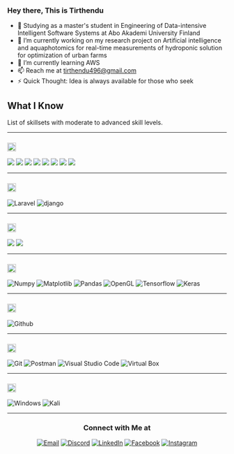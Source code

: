 ### Hey there, This is Tirthendu

- 💼 Studying as a master's student in Engineering of Data-intensive Intelligent Software Systems at Abo Akademi University Finland
- 🔭 I’m currently working on my research project on Artificial intelligence and aquaphotomics for real-time measurements of hydroponic
  solution for optimization of urban farms 
- 🌱 I’m currently learning AWS
- 📫 Reach me at tirthendu496@gmail.com
- ⚡ Quick Thought: Idea is always available for those who seek

<h2>What I Know</h2>

List of skillsets with moderate to advanced skill levels.
<hr>

<h3><img height="20px" src="https://img.shields.io/badge/Programming_Languages-grey"></h3>

<span><img src="https://img.shields.io/badge/Python-3776AB?style=for-the-badge&logo=python&logoColor=white"><span>
<span><img src="https://img.shields.io/badge/Java-ED8B00?style=for-the-badge&logo=openjdk&logoColor=white"><span>
<span><img src="https://img.shields.io/badge/C-00599C?style=for-the-badge&logo=c&logoColor=white"><span>
<span><img src="https://img.shields.io/badge/C%2B%2B-00599C?style=for-the-badge&logo=c%2B%2B&logoColor=white"><span>
<span><img src="https://img.shields.io/badge/CSS3-1572B6?style=for-the-badge&logo=css3&logoColor=white"><span>
<span><img src="https://img.shields.io/badge/HTML5-E34F26?style=for-the-badge&logo=html5&logoColor=white"><span>
<span><img src="https://img.shields.io/badge/JavaScript-323330?style=for-the-badge&logo=javascript&logoColor=F7DF1E"><span>
<span><img src="https://img.shields.io/badge/PHP-777BB4?style=for-the-badge&logo=php&logoColor=white"><span>

<hr>

<h3><img height="20px" src="https://img.shields.io/badge/Framework-695b55"/></h3>

<span><img src="https://img.shields.io/badge/Laravel-4d94ff?style=for-the-badge&logo=laravel&logoColor=white" alt="Laravel"/></span>
<span><img src="https://img.shields.io/badge/Django-193366?style=for-the-badge&logo=django&logoColor=white" alt="django"/></span>

<hr>

<h3><img height="20px" src="https://img.shields.io/badge/Databases%20-0a0a29"></h3>
<span><img src="https://img.shields.io/badge/MongoDB-009900?style=for-the-badge&logo=mongodb&logoColor=white"><span>
<span><img src="https://img.shields.io/badge/MySQL-262673?style=for-the-badge&logo=mysql&logoColor=white"><span>

<hr>

<h3><img height="20px" src="https://img.shields.io/badge/Library-505558"/></h3>

<span><img src="https://img.shields.io/badge/Numpy-777BB4?style=for-the-badge&logo=numpy&logoColor=white" alt="Numpy"/></span>
<span><img src="https://img.shields.io/badge/Matplotlib-%23ffffff.svg?style=for-the-badge&logo=Matplotlib&logoColor=black" alt="Matplotlib"/></span>
<span><img src="https://img.shields.io/badge/Pandas-2C2D72?style=for-the-badge&logo=pandas&logoColor=white" alt="Pandas"/></span>
<span><img src="https://img.shields.io/badge/OpenGL-FFFFFF?style=for-the-badge&logo=opengl" alt="OpenGL"/></span>
<span><img src="https://img.shields.io/badge/TensorFlow-%23FF6F00.svg?style=for-the-badge&logo=TensorFlow&logoColor=white" alt="Tensorflow"/></span>
<span><img src="https://img.shields.io/badge/Keras-%23D00000.svg?style=for-the-badge&logo=Keras&logoColor=white" alt="Keras"/></span>


<hr>
<h3><img height="20px" src="https://img.shields.io/badge/Platform-487088"/></h3>

<span><img src="https://img.shields.io/badge/GitHub-100000?style=for-the-badge&logo=github&logoColor=white" alt="Github"/></span>

<hr>
<h3><img height="20px" src="https://img.shields.io/badge/Tool-6c598f"/></h3>

<span><img src="https://img.shields.io/badge/GIT-E44C30?style=for-the-badge&logo=git&logoColor=white" alt="Git"/></span>
<span><img src="https://img.shields.io/badge/Postman-FF6C37?style=for-the-badge&logo=Postman&logoColor=white" alt="Postman"/></span>
<span><img src="https://img.shields.io/badge/VSCode-0078D4?style=for-the-badge&logo=visual%20studio%20code&logoColor=white" alt="Visual Studio Code"/></span>
<span><img src="https://img.shields.io/badge/VirtualBox-21416b?style=for-the-badge&logo=VirtualBox&logoColor=white" alt="Virtual Box"/></span>
<hr>

<h3><img height="20px" src="https://img.shields.io/badge/OS-4DAF1C"/></h3>

<span><img src="https://img.shields.io/badge/Windows-0078D6?style=for-the-badge&logo=windows&logoColor=white" alt="Windows"/></span>
<span><img src="https://img.shields.io/badge/Linux-111111?style=for-the-badge&logo=linux&logoColor=blue" alt="Kali"/></span>
<hr>
<h3 align="center"> Connect with Me at </h3>

<p align="center">
<a href="mailto:tirthendu496@gmail.com"><img alt="Email" src="https://img.shields.io/badge/Gmail-tirthendu496@gmail.com-red?style=flat&logo=gmail"></a>
<a href="https://discord.com/channels/@me"><img alt="Discord" src="https://img.shields.io/badge/Discord-ApnarAbba-7289da?style=flat&logo=discord"></a>
<a href="https://www.linkedin.com/in/tirthendu-prosad-chakravorty-9673411ab"><img alt="LinkedIn" src="https://img.shields.io/badge/LinkedIn-Tirthendu Chakravorty-blue?style=flat&logo=linkedin"></a>
<a href="https://www.facebook.com/tirthendu.chakravorty.7"><img alt="Facebook" src="https://img.shields.io/badge/Facebook-Tirthendu Chakravorty-blue?style=flat&logo=facebook"></a>
<a href="https://instagram.com/__tirtho?igshid=MzNlNGNkZWQ4Mg=="><img alt="Instagram" src="https://img.shields.io/badge/Instagram-__tirtho-f2003c?style=flat&logo=instagram"></a>
